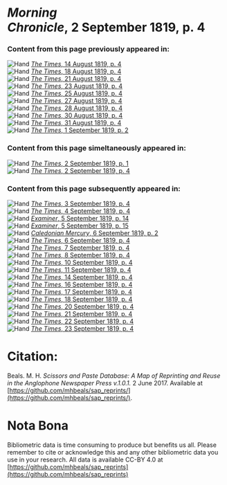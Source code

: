 # *Morning Chronicle*, 2 September 1819, p. 4  
  
### Content from this page previously appeared in:  
![Hand](http://scissorsandpaste.net/wp-content/uploads/2017/06/smallhandpointer.png) [*The Times*, 14 August 1819, p. 4](https://mhbeals.github.io/sap_html/The-Times/The-Times-14-August-1819-p-4)  
![Hand](http://scissorsandpaste.net/wp-content/uploads/2017/06/smallhandpointer.png) [*The Times*, 18 August 1819, p. 4](https://mhbeals.github.io/sap_html/The-Times/The-Times-18-August-1819-p-4)  
![Hand](http://scissorsandpaste.net/wp-content/uploads/2017/06/smallhandpointer.png) [*The Times*, 21 August 1819, p. 4](https://mhbeals.github.io/sap_html/The-Times/The-Times-21-August-1819-p-4)  
![Hand](http://scissorsandpaste.net/wp-content/uploads/2017/06/smallhandpointer.png) [*The Times*, 23 August 1819, p. 4](https://mhbeals.github.io/sap_html/The-Times/The-Times-23-August-1819-p-4)  
![Hand](http://scissorsandpaste.net/wp-content/uploads/2017/06/smallhandpointer.png) [*The Times*, 25 August 1819, p. 4](https://mhbeals.github.io/sap_html/The-Times/The-Times-25-August-1819-p-4)  
![Hand](http://scissorsandpaste.net/wp-content/uploads/2017/06/smallhandpointer.png) [*The Times*, 27 August 1819, p. 4](https://mhbeals.github.io/sap_html/The-Times/The-Times-27-August-1819-p-4)  
![Hand](http://scissorsandpaste.net/wp-content/uploads/2017/06/smallhandpointer.png) [*The Times*, 28 August 1819, p. 4](https://mhbeals.github.io/sap_html/The-Times/The-Times-28-August-1819-p-4)  
![Hand](http://scissorsandpaste.net/wp-content/uploads/2017/06/smallhandpointer.png) [*The Times*, 30 August 1819, p. 4](https://mhbeals.github.io/sap_html/The-Times/The-Times-30-August-1819-p-4)  
![Hand](http://scissorsandpaste.net/wp-content/uploads/2017/06/smallhandpointer.png) [*The Times*, 31 August 1819, p. 4](https://mhbeals.github.io/sap_html/The-Times/The-Times-31-August-1819-p-4)  
![Hand](http://scissorsandpaste.net/wp-content/uploads/2017/06/smallhandpointer.png) [*The Times*, 1 September 1819, p. 2](https://mhbeals.github.io/sap_html/The-Times/The-Times-1-September-1819-p-2)  
  
### Content from this page simeltaneously appeared in:  
![Hand](http://scissorsandpaste.net/wp-content/uploads/2017/06/smallhandpointer.png) [*The Times*, 2 September 1819, p. 1](https://mhbeals.github.io/sap_html/The-Times/The-Times-2-September-1819-p-1)  
![Hand](http://scissorsandpaste.net/wp-content/uploads/2017/06/smallhandpointer.png) [*The Times*, 2 September 1819, p. 4](https://mhbeals.github.io/sap_html/The-Times/The-Times-2-September-1819-p-4)  
  
### Content from this page subsequently appeared in:  
![Hand](http://scissorsandpaste.net/wp-content/uploads/2017/06/smallhandpointer.png) [*The Times*, 3 September 1819, p. 4](https://mhbeals.github.io/sap_html/The-Times/The-Times-3-September-1819-p-4)  
![Hand](http://scissorsandpaste.net/wp-content/uploads/2017/06/smallhandpointer.png) [*The Times*, 4 September 1819, p. 4](https://mhbeals.github.io/sap_html/The-Times/The-Times-4-September-1819-p-4)  
![Hand](http://scissorsandpaste.net/wp-content/uploads/2017/06/smallhandpointer.png) [*Examiner*, 5 September 1819, p. 14](https://mhbeals.github.io/sap_html/Examiner/Examiner-5-September-1819-p-14)  
![Hand](http://scissorsandpaste.net/wp-content/uploads/2017/06/smallhandpointer.png) [*Examiner*, 5 September 1819, p. 15](https://mhbeals.github.io/sap_html/Examiner/Examiner-5-September-1819-p-15)  
![Hand](http://scissorsandpaste.net/wp-content/uploads/2017/06/smallhandpointer.png) [*Caledonian Mercury*, 6 September 1819, p. 2](https://mhbeals.github.io/sap_html/Caledonian-Mercury/Caledonian-Mercury-6-September-1819-p-2)  
![Hand](http://scissorsandpaste.net/wp-content/uploads/2017/06/smallhandpointer.png) [*The Times*, 6 September 1819, p. 4](https://mhbeals.github.io/sap_html/The-Times/The-Times-6-September-1819-p-4)  
![Hand](http://scissorsandpaste.net/wp-content/uploads/2017/06/smallhandpointer.png) [*The Times*, 7 September 1819, p. 4](https://mhbeals.github.io/sap_html/The-Times/The-Times-7-September-1819-p-4)  
![Hand](http://scissorsandpaste.net/wp-content/uploads/2017/06/smallhandpointer.png) [*The Times*, 8 September 1819, p. 4](https://mhbeals.github.io/sap_html/The-Times/The-Times-8-September-1819-p-4)  
![Hand](http://scissorsandpaste.net/wp-content/uploads/2017/06/smallhandpointer.png) [*The Times*, 10 September 1819, p. 4](https://mhbeals.github.io/sap_html/The-Times/The-Times-10-September-1819-p-4)  
![Hand](http://scissorsandpaste.net/wp-content/uploads/2017/06/smallhandpointer.png) [*The Times*, 11 September 1819, p. 4](https://mhbeals.github.io/sap_html/The-Times/The-Times-11-September-1819-p-4)  
![Hand](http://scissorsandpaste.net/wp-content/uploads/2017/06/smallhandpointer.png) [*The Times*, 14 September 1819, p. 4](https://mhbeals.github.io/sap_html/The-Times/The-Times-14-September-1819-p-4)  
![Hand](http://scissorsandpaste.net/wp-content/uploads/2017/06/smallhandpointer.png) [*The Times*, 16 September 1819, p. 4](https://mhbeals.github.io/sap_html/The-Times/The-Times-16-September-1819-p-4)  
![Hand](http://scissorsandpaste.net/wp-content/uploads/2017/06/smallhandpointer.png) [*The Times*, 17 September 1819, p. 4](https://mhbeals.github.io/sap_html/The-Times/The-Times-17-September-1819-p-4)  
![Hand](http://scissorsandpaste.net/wp-content/uploads/2017/06/smallhandpointer.png) [*The Times*, 18 September 1819, p. 4](https://mhbeals.github.io/sap_html/The-Times/The-Times-18-September-1819-p-4)  
![Hand](http://scissorsandpaste.net/wp-content/uploads/2017/06/smallhandpointer.png) [*The Times*, 20 September 1819, p. 4](https://mhbeals.github.io/sap_html/The-Times/The-Times-20-September-1819-p-4)  
![Hand](http://scissorsandpaste.net/wp-content/uploads/2017/06/smallhandpointer.png) [*The Times*, 21 September 1819, p. 4](https://mhbeals.github.io/sap_html/The-Times/The-Times-21-September-1819-p-4)  
![Hand](http://scissorsandpaste.net/wp-content/uploads/2017/06/smallhandpointer.png) [*The Times*, 22 September 1819, p. 4](https://mhbeals.github.io/sap_html/The-Times/The-Times-22-September-1819-p-4)  
![Hand](http://scissorsandpaste.net/wp-content/uploads/2017/06/smallhandpointer.png) [*The Times*, 23 September 1819, p. 4](https://mhbeals.github.io/sap_html/The-Times/The-Times-23-September-1819-p-4)  


# Citation: 

Beals. M. H. *Scissors and Paste Database: A Map of Reprinting and Reuse in the Anglophone Newspaper Press v.1.0.1.* 2 June 2017. Available at [https://github.com/mhbeals/sap_reprints/](https://github.com/mhbeals/sap_reprints/). 

# Nota Bona

Bibliometric data is time consuming to produce but benefits us all. Please remember to cite or acknowledge this and any other bibliometric data you use in your research. All data is available CC-BY 4.0 at [https://github.com/mhbeals/sap_reprints](https://github.com/mhbeals/sap_reprints)